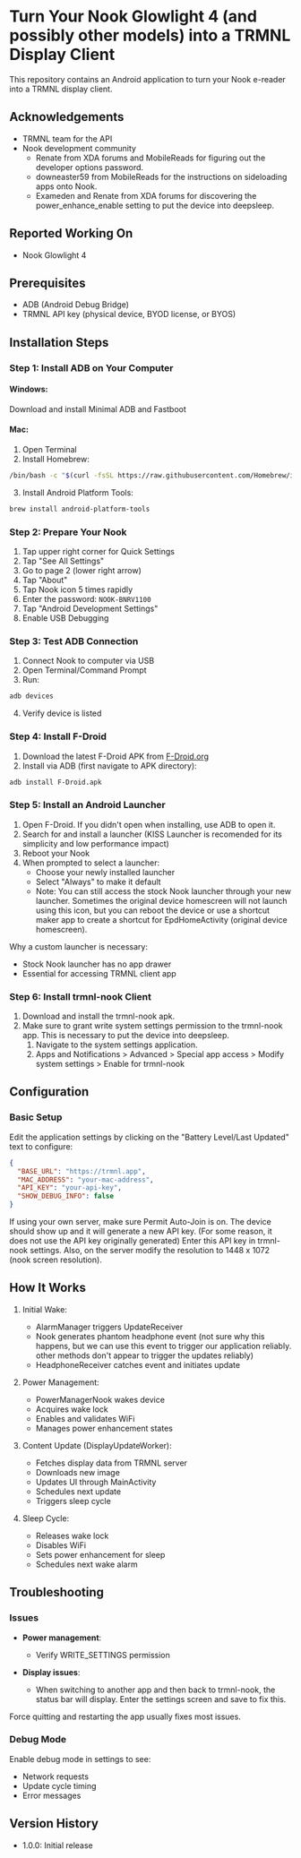 # Turn Your Nook Glowlight 4 (and possibly other models) into a TRMNL Display Client

This repository contains an Android application to turn your Nook e-reader into a TRMNL display client.

## Acknowledgements
- TRMNL team for the API
- Nook development community
    - Renate from XDA forums and MobileReads for figuring out the developer options password.
    - downeaster59 from MobileReads for the instructions on sideloading apps onto Nook.
    - Exameden and Renate from XDA forums for discovering the power_enhance_enable setting to put the device into deepsleep.

## Reported Working On
- Nook Glowlight 4

## Prerequisites
- ADB (Android Debug Bridge)
- TRMNL API key (physical device, BYOD license, or BYOS)

## Installation Steps

### Step 1: Install ADB on Your Computer

#### Windows:
Download and install Minimal ADB and Fastboot

#### Mac:
1. Open Terminal
2. Install Homebrew:
```bash
/bin/bash -c "$(curl -fsSL https://raw.githubusercontent.com/Homebrew/install/master/install.sh)"
```
3. Install Android Platform Tools:
```bash
brew install android-platform-tools
```

### Step 2: Prepare Your Nook
1. Tap upper right corner for Quick Settings
2. Tap "See All Settings"
3. Go to page 2 (lower right arrow)
4. Tap "About"
5. Tap Nook icon 5 times rapidly
6. Enter the password: `NOOK-BNRV1100`
7. Tap "Android Development Settings"
8. Enable USB Debugging

### Step 3: Test ADB Connection
1. Connect Nook to computer via USB
2. Open Terminal/Command Prompt
3. Run:
```bash
adb devices
```
4. Verify device is listed

### Step 4: Install F-Droid
1. Download the latest F-Droid APK from [F-Droid.org](https://f-droid.org)
2. Install via ADB (first navigate to APK directory):
```bash
adb install F-Droid.apk
```

### Step 5: Install an Android Launcher
1. Open F-Droid. If you didn't open when installing, use ADB to open it.
2. Search for and install a launcher (KISS Launcher is recomended for its simplicity and low performance impact)
3. Reboot your Nook
4. When prompted to select a launcher:
    - Choose your newly installed launcher
    - Select "Always" to make it default
    - Note: You can still access the stock Nook launcher through your new launcher. Sometimes the original device homescreen will not launch using this icon, but you can reboot the device or use a shortcut maker app to create a shortcut for EpdHomeActivity (original device homescreen).

Why a custom launcher is necessary:
- Stock Nook launcher has no app drawer
- Essential for accessing TRMNL client app

### Step 6: Install trmnl-nook Client
1. Download and install the trmnl-nook apk.
2. Make sure to grant write system settings permission to the trmnl-nook app. This is necessary to put the device into deepsleep.
    1. Navigate to the system settings application.
    2. Apps and Notifications > Advanced > Special app access > Modify system settings > Enable for trmnl-nook

## Configuration

### Basic Setup
Edit the application settings by clicking on the "Battery Level/Last Updated" text to configure:
```json
{
  "BASE_URL": "https://trmnl.app",
  "MAC_ADDRESS": "your-mac-address",
  "API_KEY": "your-api-key",
  "SHOW_DEBUG_INFO": false
}
```
If using your own server, make sure Permit Auto-Join is on.
The device should show up and it will generate a new API key. (For some reason, it does not use the API key originally generated)
Enter this API key in trmnl-nook settings.
Also, on the server modify the resolution to 1448 x 1072 (nook screen resolution).


## How It Works
1. Initial Wake:
    - AlarmManager triggers UpdateReceiver
    - Nook generates phantom headphone event (not sure why this happens, but we can use this event to trigger our application reliably. other methods don't appear to trigger the updates reliably)
    - HeadphoneReceiver catches event and initiates update

2. Power Management:
    - PowerManagerNook wakes device
    - Acquires wake lock
    - Enables and validates WiFi
    - Manages power enhancement states

3. Content Update (DisplayUpdateWorker):
    - Fetches display data from TRMNL server
    - Downloads new image
    - Updates UI through MainActivity
    - Schedules next update
    - Triggers sleep cycle

4. Sleep Cycle:
    - Releases wake lock
    - Disables WiFi
    - Sets power enhancement for sleep
    - Schedules next wake alarm


## Troubleshooting

### Issues
- **Power management**:
    - Verify WRITE_SETTINGS permission

- **Display issues**:
    - When switching to another app and then back to trmnl-nook, the status bar will display. Enter the settings screen and save to fix this.

Force quitting and restarting the app usually fixes most issues.

### Debug Mode
Enable debug mode in settings to see:
- Network requests
- Update cycle timing
- Error messages

## Version History
- 1.0.0: Initial release


